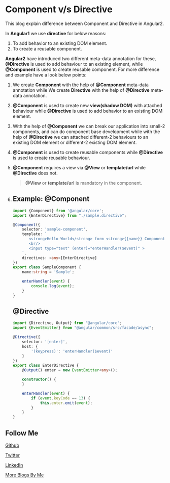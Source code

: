 # Component v/s Directive

This blog explain difference between Component and Directive in Angular2.

In **Angular1** we use **directive** for below reasons:
1. To add behavior to an existing DOM element.
2. To create a reusable component.

**Angular2** have introduced two different meta-data annotation for these, **@Directive** is used to add behaviour to an existing
element, while **@Component** is used to create reusable component. For more difference and example have a look below points:

1. We create **Component** with the help of **@Component** meta-data annotation while We create **Directive** with the help of 
    **@Directive** meta-data annotation.

2. **@Component** is used to create new **view(shadow DOM)** with attached behaviour while **@Directive** is used to add behavior 
    to an existing DOM element.

3. With the help of **@Component** we can break our application into small-2 components, and can do component base development
    while with the help of **@Directive** we can attached different-2 behaviours to an existing DOM element or different-2 
    existing DOM element.

4. **@Component** is used to create reusable components while **@Directive** is used to create reusable behaviour.

5. **@Component** requires a view via **@View** or **template/url** while **@Directive** does not.
    > **@View** or **template/url** is mandatory in the component.

6. Example:
    **@Component**
    ---
    
    ```TypeScript
    import {Component} from '@angular/core';
    import {EnterDirective} from "./sample.directive";
    
    @Component({
        selector: 'sample-component',
        template: `
           <strong>Hello World</strong> form <strong>{{name}} Component</strong>!
           <br/>
           <input type="text" (enter)="enterHandler($event)" >
        `,
        directives: <any>[EnterDirective]
    })
    export class SampleComponent {
        name:string = 'Sample';
    
        enterHandler(event) {
            console.log(event);
        }
    }
    ```
    
    **@Directive**
    ---
    
    ```TypeScript
    import {Directive, Output} from "@angular/core";
    import {EventEmitter} from "@angular/common/src/facade/async";
    
    @Directive({
        selector: '[enter]',
        host: {
            '(keypress)': 'enterHandler($event)'
        }
    })
    export class EnterDirective {
        @Output() enter = new EventEmitter<any>();
    
        constructor() {
        }
    
        enterHandler(event) {
            if (event.keyCode == 13) {
                this.enter.emit(event);
            }
        }
    }
    ```


Follow Me
---
[Github](https://github.com/AmitThakkar)

[Twitter](https://twitter.com/amit_thakkar01)

[LinkedIn](https://in.linkedin.com/in/amitthakkar01)

[More Blogs By Me](http://amitthakkar.github.io/)